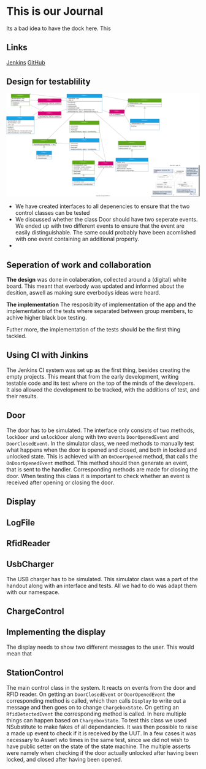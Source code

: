 # This is our Journal
Its a bad idea to have the dock here. This

## Links
[Jenkins](http://ci3.ase.au.dk:8080/job/team04E22ChargeBox/)
[GitHub](https://github.com/bedstitest/handin_02_changeBox)

## Design for testablility

![class diagram](figs/classDiagram.svg)

- We have created interfaces to all depenencies to ensure that the two control classes can be tested
- We discussed whether the class Door should have two seperate events. We ended up with two different events to ensure that the event are easily distinguishable. The same could probably have been acomlished with one event containing an additional property.
- 

## Seperation of work and collaboration

**The design** was done in colaberation, collected around a (digital) white board. 
This meant that everbody was updated and informed about the desition, aswell as making sure everbodys ideas were heard. 

**The implementation** 
The resposiblity of implementation of the app and the implementation of the tests where separated between group members, to achive higher black box testing. 

Futher more, the implementation of the tests should be the first thing tackled. 



## Using CI with Jinkins 
The Jenkins CI system was set up as the first thing, besides creating the empty projects. 
This meant that from the early development, writing testable code and its test where on the top of the minds of the developers. 
It also allowed the development to be tracked, with the additions of test, and their results. 

## Door
The door has to be simulated. The interface only consists of two methods, `lockDoor` and `unlockDoor` along with two events `DoorOpenedEvent` and `DoorClosedEvent`. 
In the simulator class, we need methods to manually test what happens when the door is opened and closed, and both in locked and unlocked state. This is achieved with an `OnDoorOpened` method, that calls the `OnDoorOpenedEvent` method. This method should then generate an event, that is sent to the handler. Corresponding methods are made for closing the door.
When testing this class it is important to check whether an event is received after opening or closing the door.

## Display


## LogFile


## RfidReader


## UsbCharger
The USB charger has to be simulated. This simulator class was a part of the handout along with an interface and tests. All we had to do was adapt them with our namespace.

## ChargeControl


## Implementing the display 

The display needs to show two different messages to the user. 
This would mean that 

## StationControl
The main control class in the system. It reacts on events from the door and RFID reader. On getting an `DoorClosedEvent` or `DoorOpenedEvent` the corresponding method is called, which then calls `Display` to write out a message and then goes on to change `ChargeboxState`. On getting an `RfidDetectedEvent` the corresponding method is called. In here multiple things can happen based on `ChargeboxState`. 
To test this class we used NSubstitute to make fakes of all dependancies. It was then possible to raise a made up event to check if it is received by the UUT. In a few cases it was necessary to Assert wto times in the same test, since we did not wish to have public setter on the state of the state machine. The multiple asserts were namely when checking if the door actually unlocked after having been locked, and closed after having been opened.